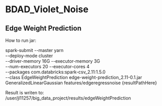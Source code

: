 # BDAD_Violet_Noise
## Edge Weight Prediction

How to run jar:

spark-submit --master yarn \
--deploy-mode cluster \
--driver-memory 16G --executor-memory 3G \
--num-executors 20 --executor-cores 4 \
--packages com.databricks:spark-csv_2.11:1.5.0 \
--class EdgeWeightPrediction edge-weight-prediction_2.11-0.1.jar \
GeneralizedLinearGaussian features/edgeregressnoise {resultPathHere}
 
 
Result is writen to: /user/jl11257/big_data_project/results/edgeWeightPrediction